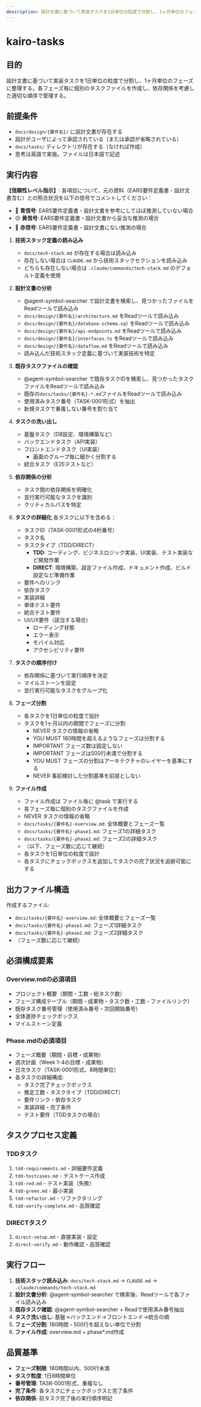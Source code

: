 ```yaml
---
description: 設計文書に基づいて実装タスクを1日単位の粒度で分割し、1ヶ月単位のフェーズに整理します。各フェーズ毎に個別のタスクファイルを作成し、依存関係を考慮した適切な順序で管理します。
---
```


# kairo-tasks

## 目的

設計文書に基づいて実装タスクを1日単位の粒度で分割し、1ヶ月単位のフェーズに整理する。各フェーズ毎に個別のタスクファイルを作成し、依存関係を考慮した適切な順序で管理する。

## 前提条件

- `docs/design/{要件名}/` に設計文書が存在する
- 設計がユーザによって承認されている（または承認が省略されている）
- `docs/tasks/` ディレクトリが存在する（なければ作成）
- 思考は英語で実施。ファイルは日本語で記述

## 実行内容

**【信頼性レベル指示】**:
各項目について、元の資料（EARS要件定義書・設計文書含む）との照合状況を以下の信号でコメントしてください：

- 🔵 **青信号**: EARS要件定義書・設計文書を参考にしてほぼ推測していない場合
- 🟡 **黄信号**: EARS要件定義書・設計文書から妥当な推測の場合
- 🔴 **赤信号**: EARS要件定義書・設計文書にない推測の場合

1. **技術スタック定義の読み込み**
   - `docs/tech-stack.md` が存在する場合は読み込み
   - 存在しない場合は `CLAUDE.md` から技術スタックセクションを読み込み  
   - どちらも存在しない場合は `.claude/commands/tech-stack.md` のデフォルト定義を使用

2. **設計文書の分析**
   - @agent-symbol-searcher で設計文書を検索し、見つかったファイルをReadツールで読み込み
   - `docs/design/{要件名}/architecture.md` をReadツールで読み込み
   - `docs/design/{要件名}/database-schema.sql` をReadツールで読み込み
   - `docs/design/{要件名}/api-endpoints.md` をReadツールで読み込み
   - `docs/design/{要件名}/interfaces.ts` をReadツールで読み込み
   - `docs/design/{要件名}/dataflow.md` をReadツールで読み込み
   - 読み込んだ技術スタック定義に基づいて実装技術を特定

3. **既存タスクファイルの確認**
   - @agent-symbol-searcher で既存タスクIDを検索し、見つかったタスクファイルをReadツールで読み込み
   - 既存の`docs/tasks/{要件名}-*.md`ファイルをReadツールで読み込み
   - 使用済みタスク番号（TASK-0001形式）を抽出
   - 新規タスクで重複しない番号を割り当て

4. **タスクの洗い出し**
   - 基盤タスク（DB設定、環境構築など）
   - バックエンドタスク（API実装）
   - フロントエンドタスク（UI実装）
     - 画面のグループ毎に細かく分割する
   - 統合タスク（E2Eテストなど）

5. **依存関係の分析**
   - タスク間の依存関係を明確化
   - 並行実行可能なタスクを識別
   - クリティカルパスを特定

6. **タスクの詳細化**
   各タスクに以下を含める：
   - タスクID（TASK-0001形式の4桁番号）
   - タスク名
   - タスクタイプ（TDD/DIRECT）
     - **TDD**: コーディング、ビジネスロジック実装、UI実装、テスト実装など開発作業
     - **DIRECT**: 環境構築、設定ファイル作成、ドキュメント作成、ビルド設定など準備作業
   - 要件へのリンク
   - 依存タスク
   - 実装詳細
   - 単体テスト要件
   - 統合テスト要件
   - UI/UX要件（該当する場合）
     - ローディング状態
     - エラー表示
     - モバイル対応
     - アクセシビリティ要件

7. **タスクの順序付け**
   - 依存関係に基づいて実行順序を決定
   - マイルストーンを設定
   - 並行実行可能なタスクをグループ化

8. **フェーズ分割**
   - 各タスクを1日単位の粒度で設計
   - タスクを1ヶ月以内の期間でフェーズに分割
     - NEVER タスクの情報の省略
     - YOU MUST 180時間を超えるようなフェーズは分割する
     - IMPORTANT フェーズ数は固定しない
     - IMPORTANT フェーズは500行未満で分割する
     - YOU MUST フェーズの分割はアーキテクチャのレイヤーを基準にする
     - NEVER 事前検討した分割基準を前提としない

9. **ファイル作成**
   - ファイル作成は ファイル毎に @task で実行する 
   - 各フェーズ毎に個別のタスクファイルを作成
   - NEVER タスクの情報の省略
   - `docs/tasks/{要件名}-overview.md`: 全体概要とフェーズ一覧
   - `docs/tasks/{要件名}-phase1.md`: フェーズ1の詳細タスク
   - `docs/tasks/{要件名}-phase2.md`: フェーズ2の詳細タスク
   - （以下、フェーズ数に応じて継続）
   - 各タスクを1日単位の粒度で設計
   - 各タスクにチェックボックスを追加してタスクの完了状況を追跡可能にする

## 出力ファイル構造

作成するファイル:
- `docs/tasks/{要件名}-overview.md`: 全体概要とフェーズ一覧
- `docs/tasks/{要件名}-phase1.md`: フェーズ1詳細タスク
- `docs/tasks/{要件名}-phase2.md`: フェーズ2詳細タスク
- （フェーズ数に応じて継続）

## 必須構成要素

### Overview.mdの必須項目
- プロジェクト概要（期間・工数・総タスク数）
- フェーズ構成テーブル（期間・成果物・タスク数・工数・ファイルリンク）
- 既存タスク番号管理（使用済み番号・次回開始番号）
- 全体進捗チェックボックス
- マイルストーン定義

### Phase.mdの必須項目
- フェーズ概要（期間・目標・成果物）
- 週次計画（Week 1-4の目標・成果物）
- 日次タスク（TASK-0001形式、8時間単位）
- 各タスクの詳細構成:
  - タスク完了チェックボックス
  - 推定工数・タスクタイプ（TDD/DIRECT）
  - 要件リンク・依存タスク
  - 実装詳細・完了条件
  - テスト要件（TDDタスクの場合）

## タスクプロセス定義

### TDDタスク
1. `tdd-requirements.md` - 詳細要件定義
2. `tdd-testcases.md` - テストケース作成  
3. `tdd-red.md` - テスト実装（失敗）
4. `tdd-green.md` - 最小実装
5. `tdd-refactor.md` - リファクタリング
6. `tdd-verify-complete.md` - 品質確認

### DIRECTタスク
1. `direct-setup.md` - 直接実装・設定
2. `direct-verify.md` - 動作確認・品質確認

## 実行フロー

1. **技術スタック読み込み**: `docs/tech-stack.md` → `CLAUDE.md` → `.claude/commands/tech-stack.md`
2. **設計文書分析**: @agent-symbol-searcher で検索後、Readツールで各ファイル読み込み
3. **既存タスク確認**: @agent-symbol-searcher + Readで使用済み番号抽出
4. **タスク洗い出し**: 基盤→バックエンド→フロントエンド→統合の順
5. **フェーズ分割**: 180時間・500行を超えない単位で分割
6. **ファイル作成**: overview.md + phase*.md作成

## 品質基準

- **フェーズ制限**: 180時間以内、500行未満
- **タスク粒度**: 1日8時間単位
- **番号管理**: TASK-0001形式、重複なし
- **完了条件**: 各タスクにチェックボックスと完了条件
- **依存関係**: 前タスク完了後の実行順序明記
